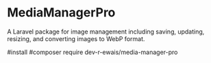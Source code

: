 # MediaManagerPro
A Laravel package for image management including saving, updating, resizing, and converting images to WebP format.

#install 
#composer require dev-r-ewais/media-manager-pro
